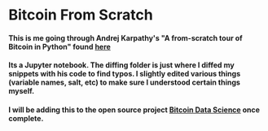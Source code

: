 # Bitcoin From Scratch 

#### This is me going through Andrej Karpathy's "A from-scratch tour of Bitcoin in Python" found [here](https://karpathy.github.io/2021/06/21/blockchain/)

#### Its a Jupyter notebook. The diffing folder is just where I diffed my snippets with his code to find typos. I slightly edited various things (variable names, salt, etc) to make sure I understood certain things myself.

#### I will be adding this to the open source project [Bitcoin Data Science](http://www.bitcoindatascience.com/) once complete.
